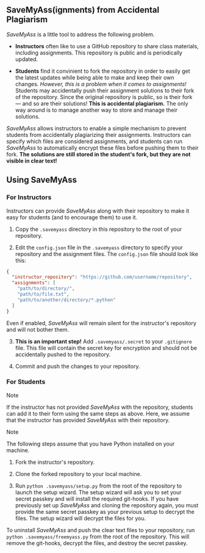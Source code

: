 ## SaveMyAss(ignments) from Accidental Plagiarism

*SaveMyAss* is a little tool to address the following problem.

- **Instructors** often like to use a GitHub repository to share class materials, including assignments. This repository is public and is periodically updated.

- **Students** find it convinient to fork the repository in order to easily get the latest updates while being able to make and keep their own changes. *However, this is a problem when it comes to assignments!* Students may accidentally push their assignment solutions to their fork of the repository. Since the original repository is public, so is their fork &mdash; and so are their solutions! **This is accidental plagiarism.** The only way around is to manage another way to store and manage their solutions.

*SaveMyAss* allows instructors to enable a simple mechanism to prevent students from accidentally plagiarizing their assignments. Instructors can specify which files are considered assignments, and students can run *SaveMyAss* to automatically encrypt these files before pushing them to their fork. **The solutions are still stored in the student's fork, but they are not visible in clear text!**

## Using SaveMyAss

### For Instructors

Instructors can provide *SaveMyAss* along with their repository to make it easy for students (and to encourage them) to use it. 

1. Copy the `.savemyass` directory in this repository to the root of your repository.

2. Edit the `config.json` file in the `.savemyass` directory to specify your repository and the assignment files. The `config.json` file should look like this:

```json
{
  "instructor_repository": "https://github.com/username/repository",
  "assignments": [
    "path/to/directory/",
    "path/to/file.txt",
    "path/to/another/directory/*.python"
  ]
}
```

Even if enabled, *SaveMyAss* will remain silent for the instructor's repository and will not bother them.

3. **This is an important step!** Add `.savemyass/.secret` to your `.gitignore` file. This file will contain the secret key for encryption and should not be accidentally pushed to the repository.

4. Commit and push the changes to your repository.

### For Students

> [!NOTE]
> If the instructor has not provided *SaveMyAss* with the repository, students can add it to their form using the same steps as above. Here, we assume that the instructor has provided *SaveMyAss* with their repository.

> [!NOTE]
> The following steps assume that you have Python installed on your machine.

1. Fork the instructor's repository.

2. Clone the forked repository to your local machine.

3. Run `python .savemyass/setup.py` from the root of the repository to launch the setup wizard. The setup wizard will ask you to set your secret passkey and will install the required git-hooks. If you have previously set up *SaveMyAss* and cloning the repository again, you must provide the same secret passkey as your previous setup to decrypt the files. The setup wizard will decrypt the files for you.

To uninstall *SaveMyAss* and push the clear text files to your repository, run `python .savemyass/freemyass.py` from the root of the repository. This will remove the git-hooks, decrypt the files, and destroy the secret passkey.
